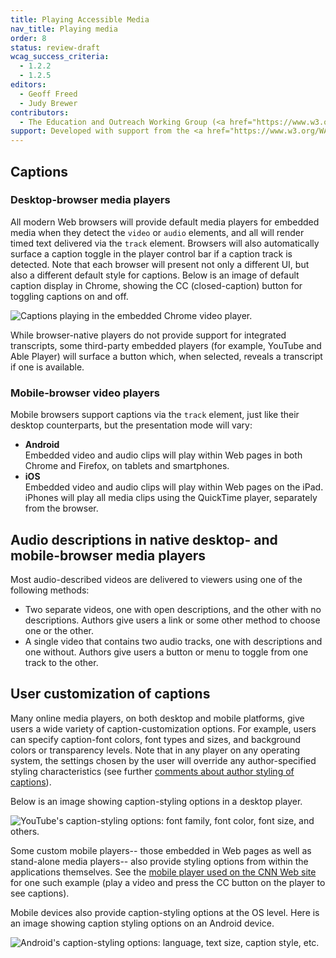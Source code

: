 ```yaml
---
title: Playing Accessible Media
nav_title: Playing media
order: 8
status: review-draft
wcag_success_criteria:
  - 1.2.2
  - 1.2.5
editors:
  - Geoff Freed
  - Judy Brewer
contributors:
  - The Education and Outreach Working Group (<a href="https://www.w3.org/WAI/EO/">EOWG</a>)
support: Developed with support from the <a href="https://www.w3.org/WAI/WCAGTA/">U.S. Access Board, WCAG TA Project</a>
---
```


## Captions

### Desktop-browser media players

All modern Web browsers will provide default media players for embedded
media when they detect the `video` or `audio` elements, and all will
render timed text delivered via the `track` element. Browsers will also automatically surface a caption toggle in the player control bar if a
caption track is detected. Note that each browser will present
not only a different UI, but also a different default style for
captions. Below is an image of default caption display in Chrome,
showing the CC (closed-caption) button for toggling captions on and off.

![Captions playing in the embedded Chrome video
player.](am-chrome-captions.png)

While browser-native players do not provide support for integrated transcripts, some third-party embedded players (for example, YouTube and Able Player) will surface a button which, when selected, reveals a transcript if one is available.

### Mobile-browser video players

Mobile browsers support captions via the `track` element, just like
their desktop counterparts, but the presentation mode will vary:

-   **Android**<br>
    Embedded video and audio clips will play within Web pages in both
    Chrome and Firefox, on tablets and smartphones.
-   **iOS**<br>
    Embedded video and audio clips will play within Web pages on the
    iPad. iPhones will play all media clips using the QuickTime player, separately from the browser.

## Audio descriptions in native desktop- and mobile-browser media players

Most audio-described videos are delivered to viewers using one of the
following methods:

-   Two separate videos, one with open descriptions, and the other with
    no descriptions. Authors give users a link or some other method to
    choose one or the other.
-   A single video that contains two audio tracks, one with descriptions
    and one without. Authors give users a button or menu to toggle from
    one track to the other.

## User customization of captions

Many online media players, on both desktop and mobile platforms, give
users a wide variety of caption-customization options. For example,
users can specify caption-font colors, font types and sizes, and
background colors or transparency levels. Note that in any player on any
operating system, the settings chosen by the user will override any
author-specified styling characteristics (see further [comments about
author styling of captions](production-captions.html#a-word-about-styling-captions)).

Below is an image showing caption-styling options in a desktop
player.

![YouTube's caption-styling options: font family, font color, font size,
and others.](yt_cc_options.png)

Some custom mobile players-- those embedded in Web pages as well as
stand-alone media players-- also provide styling options from within the
applications themselves. See the [mobile player used on the CNN Web
site](http://www.cnn.com/videos) for one such example (play a video and press the CC button on the player to see captions).

Mobile devices also provide caption-styling options at the OS level.
Here is an image showing caption styling options on an Android device.

![Android's caption-styling options: language, text size, caption style,
etc.](android_cc_options.png)
